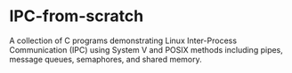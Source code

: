 # IPC-from-scratch
A collection of C programs demonstrating Linux Inter-Process Communication (IPC) using System V and POSIX methods including pipes, message queues, semaphores, and shared memory.
